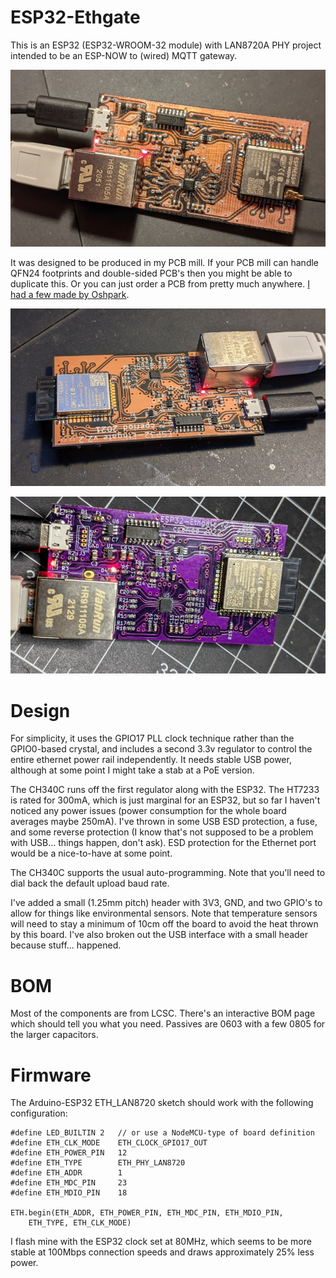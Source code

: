 # ESP32-Ethgate

This is an ESP32 (ESP32-WROOM-32 module) with LAN8720A PHY project
intended to be an ESP-NOW to (wired) MQTT gateway.

![Photo of working board](Pictures/ESP32-Ethgate.jpg)

It was designed to be produced in my PCB mill. If your PCB mill can handle
QFN24 footprints and double-sided PCB's then you might be able to duplicate
this. Or you can just order a PCB from pretty much anywhere.
[I had a few made by Oshpark](https://oshpark.com/shared_projects/fb9Y2JDP).

![Oshpark After Dark PCB](Pictures/Assembled_oshpark.jpg)

![Oshpark After Dark PCB](Pictures/Assembled_oshpark_2.4.jpg)

# Design

For simplicity, it uses the GPIO17 PLL clock technique rather than
the GPIO0-based crystal, and includes a second 3.3v regulator to control
the entire ethernet power rail independently. It needs stable USB power,
although at some point I might take a stab at a PoE version.

The CH340C runs off the first regulator along with the ESP32. The HT7233 is
rated for 300mA, which is just marginal for an ESP32, but so far I haven't
noticed any power issues (power consumption for the whole board averages
maybe 250mA). I've thrown in some USB ESD protection, a fuse,
and some reverse protection (I know that's not supposed to be a problem
with USB... things happen, don't ask). ESD protection for the Ethernet
port would be a nice-to-have at some point.

The CH340C supports the usual auto-programming. Note that you'll 
need to dial back the default upload baud rate.

I've added a small (1.25mm pitch) header with 3V3, GND, and two GPIO's
to allow for things like environmental sensors. Note that temperature
sensors will need to stay a minimum of 10cm off the board to avoid the heat
thrown by this board. I've also broken out the USB interface with a small
header because stuff... happened.

# BOM

Most of the components are from LCSC. There's an interactive BOM page
which should tell you what you need. Passives are 0603 with a few
0805 for the larger capacitors.

# Firmware

The Arduino-ESP32 ETH_LAN8720 sketch should work with the following
configuration:

```
#define LED_BUILTIN 2	// or use a NodeMCU-type of board definition
#define ETH_CLK_MODE    ETH_CLOCK_GPIO17_OUT
#define ETH_POWER_PIN   12
#define ETH_TYPE        ETH_PHY_LAN8720
#define ETH_ADDR        1
#define ETH_MDC_PIN     23
#define ETH_MDIO_PIN    18

ETH.begin(ETH_ADDR, ETH_POWER_PIN, ETH_MDC_PIN, ETH_MDIO_PIN,
	ETH_TYPE, ETH_CLK_MODE)
```

I flash mine with the ESP32 clock set at 80MHz, which seems to be
more stable at 100Mbps connection speeds and draws approximately 25%
less power.
